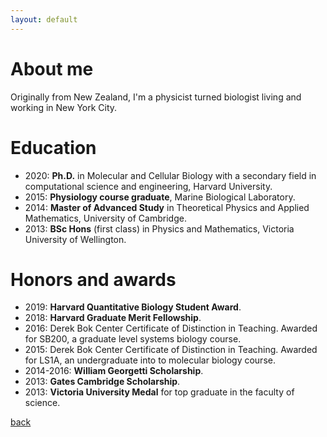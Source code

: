 ```yaml
---
layout: default
---
```


# About me
Originally from New Zealand, I'm a physicist turned biologist living and working in New York City. 

# Education
- 2020: **Ph.D.** in Molecular and Cellular Biology with a secondary field in computational science and engineering, Harvard University.
- 2015: **Physiology course graduate**, Marine Biological Laboratory.
- 2014: **Master of Advanced Study** in Theoretical Physics and Applied Mathematics, University of Cambridge.
- 2013: **BSc Hons** (first class) in Physics and Mathematics, Victoria University of Wellington.

# Honors and awards
- 2019: **Harvard Quantitative Biology Student Award**.
- 2018: **Harvard Graduate Merit Fellowship**.
- 2016: Derek Bok Center Certificate of Distinction in Teaching. Awarded for SB200, a graduate level systems biology course.
- 2015: Derek Bok Center Certificate of Distinction in Teaching. Awarded for LS1A, an undergraduate into to molecular biology course.
- 2014-2016: **William Georgetti Scholarship**.
- 2013: **Gates Cambridge Scholarship**.
- 2013: **Victoria University Medal** for top graduate in the faculty of science.


[back](./)
